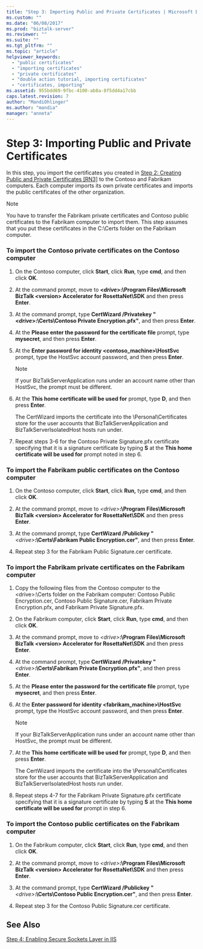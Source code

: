 ```yaml
---
title: "Step 3: Importing Public and Private Certificates | Microsoft Docs"
ms.custom: ""
ms.date: "06/08/2017"
ms.prod: "biztalk-server"
ms.reviewer: ""
ms.suite: ""
ms.tgt_pltfrm: ""
ms.topic: "article"
helpviewer_keywords: 
  - "public certificates"
  - "importing certificates"
  - "private certificates"
  - "double action tutorial, importing certificates"
  - "certificates, importing"
ms.assetid: 955bdd69-9fbc-4100-ab8a-8f5dd4a17cbb
caps.latest.revision: 7
author: "MandiOhlinger"
ms.author: "mandia"
manager: "anneta"
---
```

# Step 3: Importing Public and Private Certificates
In this step, you import the certificates you created in [Step 2: Creating Public and Private Certificates &#91;RN3&#93;](../../adapters-and-accelerators/accelerator-rosettanet/step-2-creating-public-and-private-certificates.md) to the Contoso and Fabrikam computers. Each computer imports its own private certificates and imports the public certificates of the other organization.  
  
> [!NOTE]
>  You have to transfer the Fabrikam private certificates and Contoso public certificates to the Fabrikam computer to import them. This step assumes that you put these certificates in the C:\Certs folder on the Fabrikam computer.  
  
### To import the Contoso private certificates on the Contoso computer  
  
1.  On the Contoso computer, click **Start**, click **Run**, type **cmd**, and then click **OK**.  
  
2.  At the command prompt, move to **\<***drive***\>:\Program Files\Microsoft BizTalk \<version\> Accelerator for RosettaNet\SDK** and then press **Enter**.  
  
3.  At the command prompt, type **CertWizard /Privatekey "\<***drive***\>:\Certs\Contoso Private Encryption.pfx"**, and then press **Enter**.  
  
4.  At the **Please enter the password for the certificate file** prompt, type **mysecret**, and then press **Enter**.  
  
5.  At the **Enter password for identity <contoso_machine>\HostSvc** prompt, type the HostSvc account password, and then press **Enter**.  
  
    > [!NOTE]
    >  If your BizTalkServerApplication runs under an account name other than HostSvc, the prompt must be different.  
  
6.  At the **This home certificate will be used for** prompt, type **D**, and then press **Enter**.  
  
     The CertWizard imports the certificate into the \Personal\Certificates store for the user accounts that BizTalkServerApplication and BizTalkServerIsolatedHost hosts run under.  
  
7.  Repeat steps 3-6 for the Contoso Private Signature.pfx certificate specifying that it is a signature certificate by typing **S** at the **This home certificate will be used for** prompt noted in step 6.  
  
### To import the Fabrikam public certificates on the Contoso computer  
  
1.  On the Contoso computer, click **Start**, click **Run,** type **cmd**, and then click **OK**.  
  
2.  At the command prompt, move to *\<drive\>***:\Program Files\Microsoft BizTalk \<version\> Accelerator for RosettaNet\SDK** and then press **Enter**.  
  
3.  At the command prompt, type **CertWizard /Publickey "***\<drive\>***:\Certs\Fabrikam Public Encryption.cer"**, and then press **Enter**.  
  
4.  Repeat step 3 for the Fabrikam Public Signature.cer certificate.  
  
### To import the Fabrikam private certificates on the Fabrikam computer  
  
1.  Copy the following files from the Contoso computer to the \<drive\>:\Certs folder on the Fabrikam computer: Contoso Public Encryption.cer, Contoso Public Signature.cer, Fabrikam Private Encryption.pfx, and Fabrikam Private Signature.pfx.  
  
2.  On the Fabrikum computer, click **Start**, click **Run**, type **cmd**, and then click **OK**.  
  
3.  At the command prompt, move to *\<drive\>***:\Program Files\Microsoft BizTalk \<version\> Accelerator for RosettaNet\SDK** and then press **Enter**.  
  
4.  At the command prompt, type **CertWizard /Privatekey "***\<drive\>***:\Certs\Fabrikam Private Encryption.pfx"**, and then press **Enter**.  
  
5.  At the **Please enter the password for the certificate file** prompt, type **mysecret**, and then press **Enter**.  
  
6.  At the **Enter password for identity <fabrikam_machine>\HostSvc** prompt, type the HostSvc account password, and then press **Enter**.  
  
    > [!NOTE]
    >  If your BizTalkServerApplication runs under an account name other than HostSvc, the prompt must be different.  
  
7.  At the **This home certificate will be used for** prompt, type **D**, and then press **Enter**.  
  
     The CertWizard imports the certificate into the \Personal\Certificates store for the user accounts that BizTalkServerApplication and BizTalkServerIsolatedHost hosts run under.  
  
8.  Repeat steps 4-7 for the Fabrikam Private Signature.pfx certificate specifying that it is a signature certificate by typing **S** at the **This home certificate will be used for** prompt in step 6.  
  
### To import the Contoso public certificates on the Fabrikam computer  
  
1.  On the Fabrikum computer, click **Start**, click **Run**, type **cmd**, and then click **OK**.  
  
2.  At the command prompt, move to *\<drive\>***:\Program Files\Microsoft BizTalk \<version\> Accelerator for RosettaNet\SDK** and then press **Enter**.  
  
3.  At the command prompt, type **CertWizard /Publickey "***\<drive\>***:\Certs\Contoso Public Encryption.cer"**, and then press **Enter**.  
  
4.  Repeat step 3 for the Contoso Public Signature.cer certificate.  
  
## See Also  
 [Step 4: Enabling Secure Sockets Layer in IIS](../../adapters-and-accelerators/accelerator-rosettanet/step-4-enabling-secure-sockets-layer-in-iis.md)